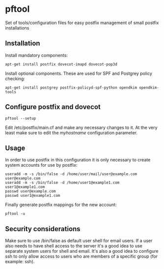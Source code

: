 pftool
======

Set of tools/configuration files for easy postfix management of small postfix installations


Installation
------------

Install mandatory components:

	apt-get install postfix dovecot-imapd dovecot-pop3d

Install optional components. These are used for SPF and Postgrey policy checking:

	apt-get install postgrey postfix-policyd-spf-python opendkim opendkim-tools

Configure postfix and dovecot
-----------------------------

	pftool --setup

Edit /etc/postfix/main.cf and make any necessary changes to it. At the very least make sure to edit the *myhostname* configuration parameter.

Usage
-----

In order to use postfix in this configuration it is only necessary to create system accounts for use by postfix:

	useradd -m -s /bin/false -d /home/user/mail/user@example.com user@example.com
	useradd -m -s /bin/false -d /home/user1@example1.com user1@example1.com
	passwd user@example.com
	passwd user1@example1.com

Finally generate postfix mappings for the new account:

	pftool -u

Security considerations
-----------------------

Make sure to use /bin/false as default user shell for email users. If a user also needs to have shell access to the server it's a good idea to use separate system users for shell and email.
It's also a good idea to configure ssh to only allow access to users who are members of a specific group (for example: ssh).
